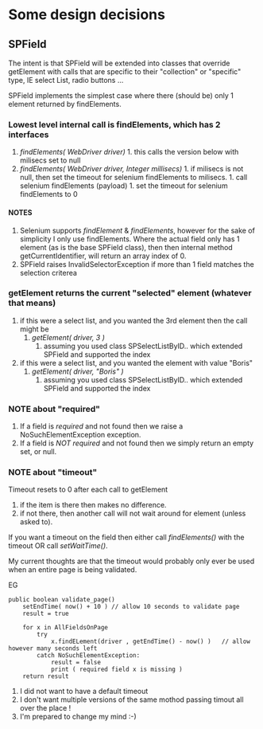 # Some design decisions

## SPField

The intent is that SPField will be extended into classes that override getElement
with calls that are specific to their "collection" or "specific" type, IE select List, radio buttons ...

SPField implements the simplest case where there (should be) only 1 element returned by findElements.

### Lowest level internal call is findElements, which has 2 interfaces

1. *findElements( WebDriver driver)*
        1. this calls the version below with milisecs set to null
1. *findElements( WebDriver driver, Integer millisecs)*
        1. if milisecs is not null, then set the timeout for selenium findElements to milisecs.
        1. call selenium findElements (payload)
        1. set the timeout for selenium findElements to 0
#### NOTES
1. Selenium supports *findElement* & *findElements*, however for the sake of simplicity
    I only use findElements. Where the actual field only has 1 element (as is the base SPField class), then then
    internal method getCurrentIdentifier, will return an array index of 0.
1. SPField raises InvalidSelectorException if more than 1 field matches the selection criterea 
  
### getElement returns the current "selected" element (whatever that means)
1. if this were a select list, and you wanted the 3rd element then the call might be
    1. *getElement( driver, 3 )* 
        1. assuming you used class SPSelectListByID.. which extended SPField and supported the index
1. if this were a select list, and you wanted the element with value "Boris"
    1. *getElement( driver, "Boris" )* 
        1. assuming you used class SPSelectListByID.. which extended SPField and supported the index
                
### NOTE about "required"

1. If a field is *required* and not found then we raise a NoSuchElementException exception.
1. If a field is *NOT required* and not found then we simply return an empty set, or null.

### NOTE about "timeout"

Timeout resets to 0 after each call to getElement 
1. if the item is there then makes no difference.
1. if not there, then another call will not wait around for element (unless asked to). 

If you want a timeout on the field then either call *findElements()* with the timeout OR call *setWaitTime()*.

My current thoughts are that the timeout would probably only ever be used when an entire page is being validated.

EG

    public boolean validate_page()
        setEndTime( now() + 10 ) // allow 10 seconds to validate page
        result = true
    
        for x in AllFieldsOnPage
            try
                x.findELement(driver , getEndTime() - now() )   // allow however many seconds left
            catch NoSuchElementException:
                result = false
                print ( required field x is missing )
        return result
  

1. I did not want to have a default timeout
1. I don't want multiple versions of the same mothod passing timout all over the place !
1. I'm prepared to change my mind :-)

 


